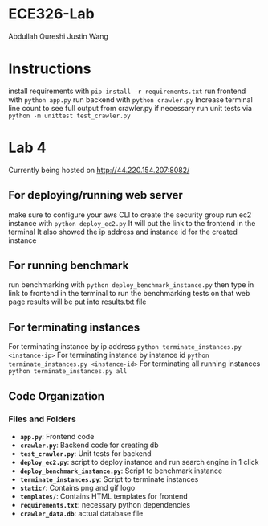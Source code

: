 # ECE326-Lab
Abdullah Qureshi
Justin Wang

# Instructions
install requirements with `pip install -r requirements.txt`
run frontend with `python app.py`
run backend with `python crawler.py`
Increase terminal line count to see full output from crawler.py if necessary
run unit tests via `python -m unittest test_crawler.py`


# Lab 4
Currently being hosted on http://44.220.154.207:8082/

## For deploying/running web server
make sure to configure your aws CLI to create the security group
run ec2 instance with `python deploy_ec2.py`
It will put the link to the frontend in the terminal
It also showed the ip address and instance id for the created instance

## For running benchmark
run benchmarking with `python deploy_benchmark_instance.py`
then type in link to frontend in the terminal to run the benchmarking tests on that web page
results will be put into results.txt file

## For terminating instances
For terminating instance by ip address
`python terminate_instances.py <instance-ip>`
For terminating instance by instance id
`python terminate_instances.py <instance-id>`
For terminating all running instances
`python terminate_instances.py all`

## Code Organization

### Files and Folders

- **`app.py`**: Frontend code
- **`crawler.py`**: Backend code for creating db
- **`test_crawler.py`**: Unit tests for backend
- **`deploy_ec2.py`**: script to deploy instance and run search engine in 1 click
- **`deploy_benchmark_instance.py`**: Script to benchmark instance
- **`terminate_instances.py`**: Script to terminate instances
- **`static/`**: Contains png and gif logo
- **`templates/`**: Contains HTML templates for frontend
- **`requirements.txt`**: necessary python dependencies
- **`crawler_data.db`**: actual database file
